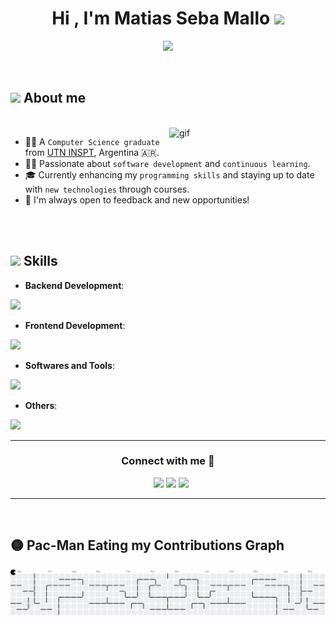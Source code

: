 <h1 align="center">Hi , I'm Matias Seba Mallo <img src="https://media.giphy.com/media/hvRJCLFzcasrR4ia7z/giphy.gif" width="35"></h1>
<p align="center">
  <a href="https://github.com/DenverCoder1/readme-typing-svg"><img src="https://readme-typing-svg.herokuapp.com?font=Time+New+Roman&color=%23C8BE25&size=25&center=true&vCenter=true&width=600&height=100&lines=Team+player+and+collaborative;Always+learning+and+growing;Driven+by+excellence;Results-oriented+with+proven+achievements;Adaptable+and+proactive;Based+in+Argentina;" /></a>
</p>

<br>

	
## <picture><img src = "https://github.com/7oSkaaa/7oSkaaa/blob/main/Images/about_me.gif?raw=true" width = 50px></picture> About me

<br>
  <picture>
    <img 
      src="https://github.com/7oSkaaa/7oSkaaa/blob/main/Images/Right_Side.gif?raw=true"
      alt="gif"
      style="width:250px; float:right"
		align="right"
    >
  </picture>

- :student: A `Computer Science graduate` from [UTN INSPT](https://inspt.utn.edu.ar/), Argentina 🇦🇷.  
- :technologist: Passionate about `software development` and `continuous learning`.  
- :mortar_board: Currently enhancing my `programming skills` and staying up to date with `new technologies` through courses.  
- :briefcase: I'm always open to feedback and new opportunities!  

<br><br>

## <img src="https://media2.giphy.com/media/QssGEmpkyEOhBCb7e1/giphy.gif?cid=ecf05e47a0n3gi1bfqntqmob8g9aid1oyj2wr3ds3mg700bl&rid=giphy.gif" width ="25"><b> Skills</b>

<p align="center">

- **Backend Development**:

<a href="https://skillicons.dev">
    <img src="https://skillicons.dev/icons?i=nodejs,express,sequelize,jquery,cs,dotnet,java,spring,hibernate,r,clojure" />
</a>    
  
- **Frontend Development**:
  
<a href="https://skillicons.dev">
    <img src="https://skillicons.dev/icons?i=html,css,js,react,vite,bootstrap" />
</a>

- **Softwares and Tools**:
  
<a href="https://skillicons.dev">
    <img src="https://skillicons.dev/icons?i=git,github,postman,visualstudio,vscode,windows" />
</a>
    
- **Others**:

<a href="https://skillicons.dev">
    <img src="https://skillicons.dev/icons?i=npm,nginx,md,maven,mongodb,mysql,postgres,sqlite" />
</a>    

-----

<h3 align="center" >Connect with me 🤝 </h3>
<p align="center">
	<div align="center"  class="icons-social" style="margin-left: 10px;">
		<a href="https://www.linkedin.com/in/mat%C3%ADas-seba-mallo-159381261/" target="_blank"><img src="https://skillicons.dev/icons?i=linkedin" /></a>
 		<a href="mailto:3matias.sm@gmail.com" target="_blank"><img src="https://skillicons.dev/icons?i=gmail" /></a>
		<a href="https://github.com/D-Malex" target="_blank"><img src="https://skillicons.dev/icons?i=github" /></a>
	</div>
</p>
</div>

------

<br>

## 🟡 Pac-Man Eating my Contributions Graph
<picture>
  <source media="(prefers-color-scheme: dark)" srcset="https://raw.githubusercontent.com/D-Malex/D-Malex/output/pacman-contribution-graph-dark.svg">
  <source media="(prefers-color-scheme: light)" srcset="https://raw.githubusercontent.com/D-Malex/D-Malex/output/pacman-contribution-graph.svg">
  <img alt="pacman contribution graph" src="https://raw.githubusercontent.com/D-Malex/D-Malex/output/pacman-contribution-graph.svg">
</picture>

###
